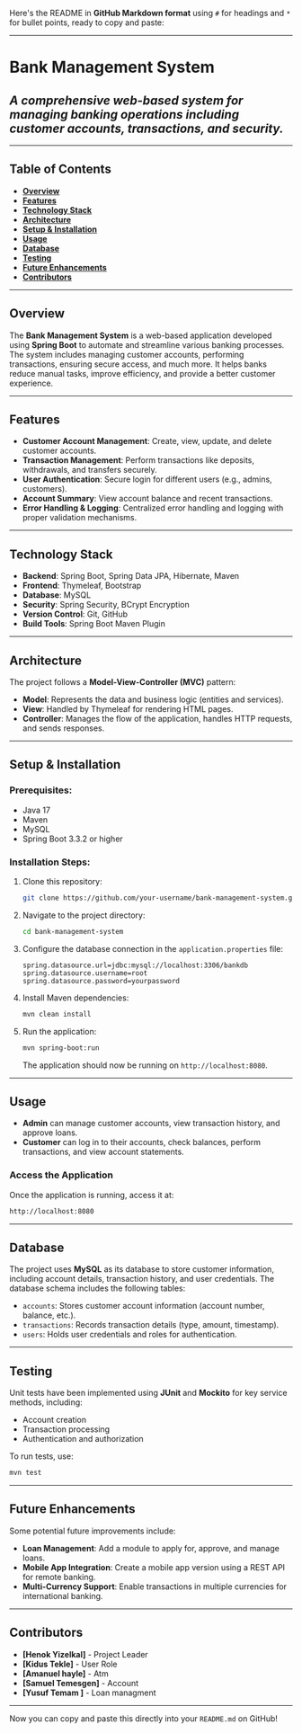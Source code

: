 Here's the README in **GitHub Markdown format** using `#` for headings and `*` for bullet points, ready to copy and paste:

---

# Bank Management System

## *A comprehensive web-based system for managing banking operations including customer accounts, transactions, and security.*

---

## Table of Contents
- [**Overview**](#overview)
- [**Features**](#features)
- [**Technology Stack**](#technology-stack)
- [**Architecture**](#architecture)
- [**Setup & Installation**](#setup--installation)
- [**Usage**](#usage)
- [**Database**](#database)
- [**Testing**](#testing)
- [**Future Enhancements**](#future-enhancements)
- [**Contributors**](#contributors)

---

## Overview
The **Bank Management System** is a web-based application developed using **Spring Boot** to automate and streamline various banking processes. The system includes managing customer accounts, performing transactions, ensuring secure access, and much more. It helps banks reduce manual tasks, improve efficiency, and provide a better customer experience.

---

## Features
* **Customer Account Management**: Create, view, update, and delete customer accounts.
* **Transaction Management**: Perform transactions like deposits, withdrawals, and transfers securely.
* **User Authentication**: Secure login for different users (e.g., admins, customers).
* **Account Summary**: View account balance and recent transactions.
* **Error Handling & Logging**: Centralized error handling and logging with proper validation mechanisms.
  
---

## Technology Stack
* **Backend**: Spring Boot, Spring Data JPA, Hibernate, Maven
* **Frontend**: Thymeleaf, Bootstrap
* **Database**: MySQL
* **Security**: Spring Security, BCrypt Encryption
* **Version Control**: Git, GitHub
* **Build Tools**: Spring Boot Maven Plugin

---

## Architecture
The project follows a **Model-View-Controller (MVC)** pattern:
* **Model**: Represents the data and business logic (entities and services).
* **View**: Handled by Thymeleaf for rendering HTML pages.
* **Controller**: Manages the flow of the application, handles HTTP requests, and sends responses.

---

## Setup & Installation

### Prerequisites:
* Java 17
* Maven
* MySQL
* Spring Boot 3.3.2 or higher

### Installation Steps:
1. Clone this repository:
   ```bash
   git clone https://github.com/your-username/bank-management-system.git
   ```
2. Navigate to the project directory:
   ```bash
   cd bank-management-system
   ```
3. Configure the database connection in the `application.properties` file:
   ```properties
   spring.datasource.url=jdbc:mysql://localhost:3306/bankdb
   spring.datasource.username=root
   spring.datasource.password=yourpassword
   ```
4. Install Maven dependencies:
   ```bash
   mvn clean install
   ```
5. Run the application:
   ```bash
   mvn spring-boot:run
   ```
   The application should now be running on `http://localhost:8080`.

---

## Usage
* **Admin** can manage customer accounts, view transaction history, and approve loans.
* **Customer** can log in to their accounts, check balances, perform transactions, and view account statements.

### Access the Application
Once the application is running, access it at:
```bash
http://localhost:8080
```

---

## Database
The project uses **MySQL** as its database to store customer information, including account details, transaction history, and user credentials. The database schema includes the following tables:
* `accounts`: Stores customer account information (account number, balance, etc.).
* `transactions`: Records transaction details (type, amount, timestamp).
* `users`: Holds user credentials and roles for authentication.

---

## Testing
Unit tests have been implemented using **JUnit** and **Mockito** for key service methods, including:
* Account creation
* Transaction processing
* Authentication and authorization

To run tests, use:
```bash
mvn test
```

---

## Future Enhancements
Some potential future improvements include:
* **Loan Management**: Add a module to apply for, approve, and manage loans.
* **Mobile App Integration**: Create a mobile app version using a REST API for remote banking.
* **Multi-Currency Support**: Enable transactions in multiple currencies for international banking.

---

## Contributors
* **[Henok Yizelkal]** - Project Leader
* **[Kidus Tekle]** - User Role
* **[Amanuel hayle]** - Atm
* **[Samuel Temesgen]** - Account
* **[Yusuf Temam ]** - Loan managment
---

Now you can copy and paste this directly into your `README.md` on GitHub!
